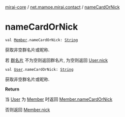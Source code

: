 [mirai-core](../index.md) / [net.mamoe.mirai.contact](index.md) / [nameCardOrNick](./name-card-or-nick.md)

# nameCardOrNick

`val `[`Member`](-member/index.md)`.nameCardOrNick: `[`String`](https://kotlinlang.org/api/latest/jvm/stdlib/kotlin/-string/index.html)

获取非空群名片或昵称.

若 [群名片](-member/name-card.md) 不为空则返回群名片, 为空则返回 [User.nick](-user/nick.md)

`val `[`User`](-user/index.md)`.nameCardOrNick: `[`String`](https://kotlinlang.org/api/latest/jvm/stdlib/kotlin/-string/index.html)

获取非空群名片或昵称.

**Return**

当 [User](-user/index.md) 为 [Member](-member/index.md) 时返回 [Member.nameCardOrNick](./name-card-or-nick.md)



否则返回 [Member.nick](-user/nick.md)

